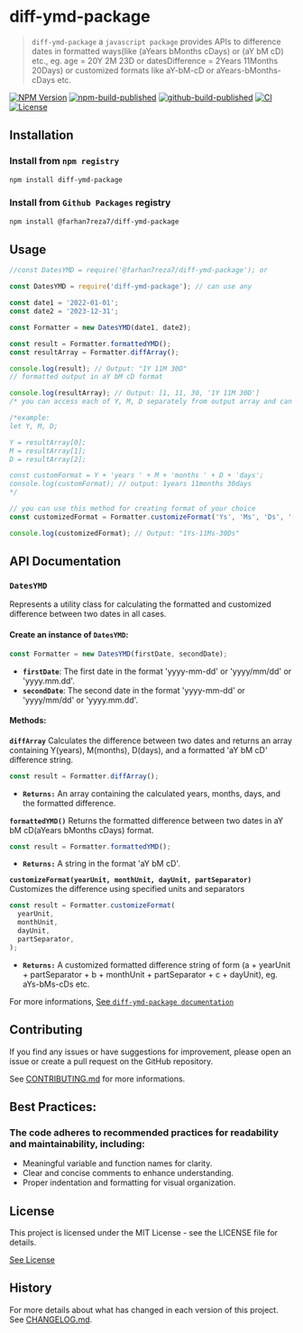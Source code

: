 # diff-ymd-package

> `diff-ymd-package` a `javascript package` provides APIs to difference dates in formatted ways(like (aYears bMonths cDays) or (aY bM cD) etc., eg. age = 20Y 2M 23D or datesDifference = 2Years 11Months 20Days) or customized formats like aY-bM-cD or aYears-bMonths-cDays etc.

[![NPM Version][npm-image]][npm-url]
[![npm-build-published][npm-ci-image]][npm-ci-url]
[![github-build-published][github-image]][github-url]
[![CI][ci-image]][ci-url]
[![License][license-image]][licence-url]

## Installation

### Install from `npm registry`

```bash
npm install diff-ymd-package

```

### Install from `Github Packages` registry

```bash
npm install @farhan7reza7/diff-ymd-package

```

## Usage

```javascript
//const DatesYMD = require('@farhan7reza7/diff-ymd-package'); or

const DatesYMD = require('diff-ymd-package'); // can use any

const date1 = '2022-01-01';
const date2 = '2023-12-31';

const Formatter = new DatesYMD(date1, date2);

const result = Formatter.formattedYMD();
const resultArray = Formatter.diffArray();

console.log(result); // Output: "1Y 11M 30D"
// formatted output in aY bM cD format

console.log(resultArray); // Output: [1, 11, 30, '1Y 11M 30D']
/* you can access each of Y, M, D separately from output array and can format as per your choice like aY-bM-cD or aYears-bMonths-cDays etc.*/

/*example: 
let Y, M, D;

Y = resultArray[0];
M = resultArray[1];
D = resultArray[2];

const customFormat = Y + 'years ' + M + 'months ' + D + 'days';
console.log(customFormat); // output: 1years 11months 30days
*/

// you can use this method for creating format of your choice
const customizedFormat = Formatter.customizeFormat('Ys', 'Ms', 'Ds', '-');

console.log(customizedFormat); // Output: "1Ys-11Ms-30Ds"
```

## API Documentation

### `DatesYMD`

Represents a utility class for calculating the formatted and customized difference between two dates in all cases.

#### Create an instance of `DatesYMD`:

```javascript
const Formatter = new DatesYMD(firstDate, secondDate);
```

- **`firstDate`**: The first date in the format 'yyyy-mm-dd' or 'yyyy/mm/dd' or 'yyyy.mm.dd'.
- **`secondDate`**: The second date in the format 'yyyy-mm-dd' or 'yyyy/mm/dd' or 'yyyy.mm.dd'.

#### Methods:

**`diffArray`**
Calculates the difference between two dates and returns an array containing Y(years), M(months), D(days), and a formatted 'aY bM cD' difference string.

```javascript
const result = Formatter.diffArray();
```

- **`Returns:`**
  An array containing the calculated years, months, days, and the formatted difference.

**`formattedYMD()`**
Returns the formatted difference between two dates in aY bM cD(aYears bMonths cDays) format.

```javascript
const result = Formatter.formattedYMD();
```

- **`Returns:`** A string in the format 'aY bM cD'.

**`customizeFormat(yearUnit, monthUnit, dayUnit, partSeparator)`**
Customizes the difference using specified units and separators

```javascript
const result = Formatter.customizeFormat(
  yearUnit,
  monthUnit,
  dayUnit,
  partSeparator,
);
```

- **`Returns:`** A customized formatted difference string of form (a + yearUnit + partSeparator + b + monthUnit + partSeparator + c + dayUnit), eg. aYs-bMs-cDs etc.

For more informations, [See `diff-ymd-package documentation`](https://farhan7reza7.github.io/diff-ymd-package/DatesYMD.html)

## Contributing

If you find any issues or have suggestions for improvement, please open an issue or create a pull request on the GitHub repository.

See [CONTRIBUTING.md](CONTRIBUTING.md) for more informations.

## Best Practices:

### The code adheres to recommended practices for readability and maintainability, including:

- Meaningful variable and function names for clarity.
- Clear and concise comments to enhance understanding.
- Proper indentation and formatting for visual organization.

## License

This project is licensed under the MIT License - see the LICENSE file for details.

[See License](https://github.com/farhan7reza7/diff-ymd-package/blob/main/LICENSE)

## History

For more details about what has changed in each version of this project.  
See [CHANGELOG.md](CHANGELOG.md).

[npm-image]: https://img.shields.io/npm/v/diff-ymd-package
[npm-url]: https://www.npmjs.com/package/diff-ymd-package
[npm-ci-image]: https://github.com/farhan7reza7/diff-ymd-package/actions/workflows/npm-publish-npm-registry.yml/badge.svg
[npm-ci-url]: https://github.com/farhan7reza7/diff-ymd-package/actions/workflows/npm-publish-npm-registry.yml
[github-image]: https://github.com/farhan7reza7/diff-ymd-package/actions/workflows/npm-publish-github-packages.yml/badge.svg
[github-url]: https://github.com/farhan7reza7/diff-ymd-package/actions/workflows/npm-publish-github-packages.yml
[ci-image]: https://github.com/farhan7reza7/diff-ymd-package/actions/workflows/pages/pages-build-deployment/badge.svg
[ci-url]: https://github.com/farhan7reza7/diff-ymd-package/actions/workflows/pages/pages-build-deployment
[license-image]: https://img.shields.io/github/license/farhan7reza7/diff-ymd-package
[licence-url]: https://opensource.org/licenses/MIT
